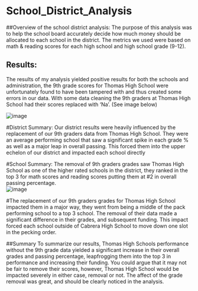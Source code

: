 # School_District_Analysis
##Overview of the school district analysis:
The purpose of this analysis was to help the school board accurately decide how much money should be allocated to each school in the district. The metrics we used were based on math & reading scores for each high school and high school grade (9-12).  

## Results:
The results of my analysis yielded positive results for both the schools and administration, the 9th grade scores for Thomas High School were unfortunately found to have been tampered with and thus created some errors in our data.  With some data cleaning the 9th graders at Thomas High School had their scores replaced with ‘Na’.  (See image below)
 
![image](https://user-images.githubusercontent.com/101610050/163744586-a340cf4b-ea60-4d67-8377-3ef7a50d6732.png)

#District Summary: Our district results were heavily influenced by the replacement of our 9th graders data from Thomas High School. They were an average performing school that saw a significant spike in each grade % as well as a major leap in overall passing. This forced them into the upper echelon of our district and impacted each school directly

#School Summary: The removal of 9th graders grades saw Thomas High School as one of the higher rated schools in the district, they ranked in the top 3 for math scores and reading scores putting them at #2 in overall passing percentage.  
 ![image](https://user-images.githubusercontent.com/101610050/163744574-d842597e-c123-41f7-a231-2b4f8e1db29a.png)


#The replacement of our 9th graders grades for Thomas High School impacted them in a major way, they went from being a middle of the pack performing school to a top 3 school. The removal of their data made a significant difference in their grades, and subsequent funding. This impact forced each school outside of Cabrera High School to move down one slot in the pecking order.

##Summary
To summarize our results, Thomas High Schools performance without the 9th grade data yielded a significant increase in their overall grades and passing percentage, leapfrogging them into the top 3 in performance and increasing their funding.  You could argue that it may not be fair to remove their scores, however, Thomas High School would be impacted severely in either case, removal or not.  The affect of the grade removal was great, and should be clearly noticed in the analysis.
